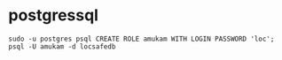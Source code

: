 # postgressql

`sudo -u postgres psql
CREATE ROLE amukam WITH LOGIN PASSWORD 'loc';
psql -U amukam -d locsafedb`

